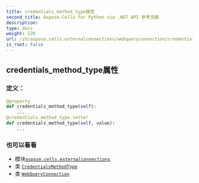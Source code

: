 ```yaml
---
title: credentials_method_type属性
second_title: Aspose.Cells for Python via .NET API 参考文献
description:
type: docs
weight: 120
url: /zh/aspose.cells.externalconnections/webqueryconnection/credentials_method_type/
is_root: false
---
```

## credentials_method_type属性
### 定义：
```python
@property
def credentials_method_type(self):
    ...
@credentials_method_type.setter
def credentials_method_type(self, value):
    ...
```

### 也可以看看
* 模块[`aspose.cells.externalconnections`](../../)
* 类 [`CredentialsMethodType`](/cells/python-net/zh/aspose.cells.externalconnections/credentialsmethodtype)
* 类 [`WebQueryConnection`](/cells/python-net/zh/aspose.cells.externalconnections/webqueryconnection)
